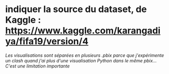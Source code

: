 # indiquer la source du dataset, de Kaggle : https://www.kaggle.com/karangadiya/fifa19/version/4

*Les visualisations sont séparées en plusieurs .pbix parce que j'expérimente un clash quand j'ai plus d'une visualisation Python dans le même pbix... C'est une limitation importante*